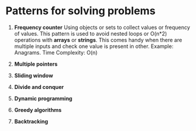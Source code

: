 # Patterns for solving problems
1. **Frequency counter**
   Using objects or sets to collect values or frequency of values. This pattern is used to avoid nested loops or O(n*2) operations with **arrays** or **strings**. This comes handy when there are multiple inputs and check one value is present in other. Example: Anagrams.
   Time Complexity: O(n)

2. **Multiple pointers**
3. **Sliding window**
4. **Divide and conquer**
5. **Dynamic programming**
6. **Greedy algorithms**
7. **Backtracking**